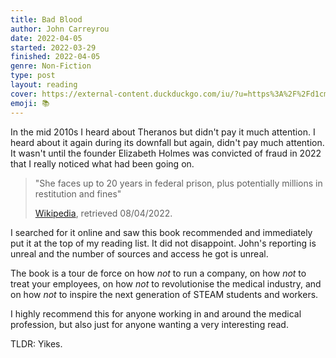 ```yaml
---
title: Bad Blood
author: John Carreyrou
date: 2022-04-05
started: 2022-03-29
finished: 2022-04-05
genre: Non-Fiction
type: post
layout: reading
cover: https://external-content.duckduckgo.com/iu/?u=https%3A%2F%2Fd1cm35kbp068hs.cloudfront.net%2Fk8inraneec%2Fcover.jpg&f=1&nofb=1
emoji: 📚
---
```


In the mid 2010s I heard about Theranos but didn't pay it much attention. I heard about it again during its downfall but again, didn't pay much attention. It wasn't until the founder Elizabeth Holmes was convicted of fraud in 2022 that I really noticed what had been going on.

> "She faces up to 20 years in federal prison, plus potentially millions in restitution and fines"
> 
> [Wikipedia](https://en.wikipedia.org/wiki/Elizabeth_Holmes), retrieved 08/04/2022.

I searched for it online and saw this book recommended and immediately put it at the top of my reading list. It did not disappoint. John's reporting is unreal and the number of sources and access he got is unreal.

The book is a tour de force on how _not_ to run a company, on how _not_ to treat your employees, on how _not_ to revolutionise the medical industry, and on how _not_ to inspire the next generation of STEAM students and workers.

I highly recommend this for anyone working in and around the medical profession, but also just for anyone wanting a very interesting read.

TLDR: Yikes.

